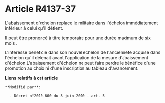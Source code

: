 # Article R4137-37

L'abaissement d'échelon replace le militaire dans l'échelon immédiatement inférieur à celui qu'il détient. 

Il peut être prononcé à titre temporaire pour une durée maximum de six mois    .

L'intéressé bénéficie dans son nouvel échelon de l'ancienneté acquise dans l'échelon qu'il détenait avant l'application de la
mesure d'abaissement d'échelon.L'abaissement d'échelon ne peut faire perdre le bénéfice d'une promotion au choix ni d'une
inscription au tableau d'avancement.

**Liens relatifs à cet article**

	**Modifié par**:

	  - Décret n°2010-600 du 3 juin 2010 - art. 5
